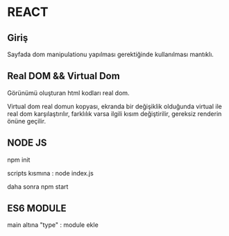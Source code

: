 # REACT

## Giriş

Sayfada dom manipulationu yapılması gerektiğinde kullanılması mantıklı.

## Real DOM && Virtual Dom

Görünümü oluşturan html kodları real dom.

Virtual dom real domun kopyası, ekranda bir değişiklik olduğunda virtual ile real dom karşılaştırılır, farklılık varsa ilgili kısım değiştirilir, gereksiz renderin önüne geçilir.

## NODE JS

npm init

scripts kısmına : node index.js

daha sonra npm start

## ES6 MODULE

main altına
"type" : module ekle
